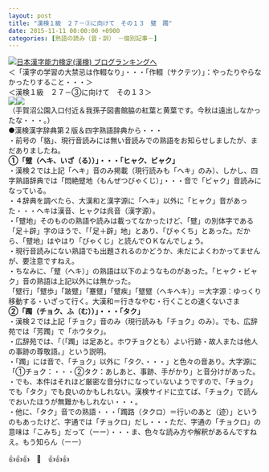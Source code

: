 ```yaml
---
layout: post
title: "漢検１級　２７－③に向けて　その１３　躄　躅"
date: 2015-11-11 00:00:00 +0900
categories: [熟語の読み（音・訓）　－個別記事－]
---
```


[![](/syuusyuu9701/assets/images/漢検１級-２７－③に向けて-その１３-躄-躅-br_c_3028_1.gif)](http://blog.with2.net/link.php?1659096:3028 "日本漢字能力検定(漢検) ブログランキングへ")[日本漢字能力検定(漢検) ブログランキングへ](http://blog.with2.net/link.php?1659096:3028)  
＜「漢字の学習の大禁忌は作輟なり」・・・「作輟（サクテツ）」：やったりやらなかったりすること・・・＞  
＜漢検１級　２７－③に向けて　その１３＞  
![](/syuusyuu9701/assets/images/漢検１級-２７－③に向けて-その１３-躄-躅-1e0a8144653834ca115d6bf0e41965ad.jpg)![](/syuusyuu9701/assets/images/漢検１級-２７－③に向けて-その１３-躄-躅-2bbe1b2a7e1b13c9a4663c5073a1afc3.jpg)  
（手賀沼公園入口付近＆我孫子図書館脇の紅葉と黄葉です。今秋は遠出しなかったな・・・。）  
●漢検漢字辞典第２版＆四字熟語辞典から・・・  
・前号の「貉」、現行音読みには無い音読みでの熟語をお知らせしましたが、まだありましたね。  
**①「躄（ヘキ、いざ（る））」・・・「ヒャク、ビャク」**  
・漢検２では上記「ヘキ」音のみ掲載（現行読みも「ヘキ」のみ）、しかし、四字熟語辞典では「悶絶躄地（もんぜつびゃくじ）」・・・音で「ビャク」音読みになっている。  
・４辞典を調べたら、大漢和と漢字源に「ヘキ」以外に「ヒャク」音があった・・・ヘキは漢音、ヒャクは呉音（漢字源）。  
・「躄地」そのものの熟語や読みは載ってなかったけど、「躄」の別体字である「足＋辟」字のほうで、「「足＋辟」地」とあり、「びゃくち」とあった。だから、「躄地」はやはり「びゃくじ」と読んでＯＫなんでしょう。  
・現行音読みにない熟語でも出題されるのかどうか、未だによくわかってませんが、要注意ですねえ。  
・ちなみに、「躄（ヘキ）」の熟語は以下のようなものがあった。「ヒャク・ビャク」音の熟語は上記以外には無かった。  
「躄行」「躄歩」「跛躄」「蹇躄」「躄疾」「躄躄（ヘキヘキ）」＝大字源：ゆっくり移動する・いざって行く。大漢和＝行きなやむ・行くことの速くないさま  
**②「躅（チョク、ふ（む））」・・・「タク」**  
・漢検２では上記「チョク」音のみ（現行読みも「チョク」のみ）。でも、広辞苑では「芳躅」で「ホウタク」。  
・広辞苑では、「（「躅」は足あと。ホウチョクとも）よい行跡・故人または他人の事跡の尊敬語。」という説明。  
・「躅」には音で、「チョク」以外に「タク、・・・」と色々の音あり。大字源に「①チョク：・・・②タク：あしあと、事跡、手がかり」と音分けがあった。  
・でも、本件はそれほど厳密な音分けになっていないようですので、「チョク」でも「タク」でも良いのかもしれない。漢検サイドに立てば、「チョク」で読んでおいたほうが無難かもしれない・・・。  
・他に、「タク」音での熟語・・・「躅路（タクロ）＝行いのあと（迹）」というのもあったけど、字通では「チョクロ」だし・・・ただ、字通の「チョクロ」の意味は「こみち」だって（ーー）・・・ま、色々な読み方や解釈があるんですねえ。もう知らん（ーー）  
  
👍👍👍　🐑　👍👍👍  